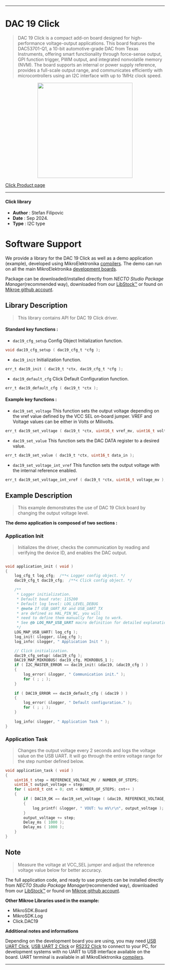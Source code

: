 
---
# DAC 19 Click

> DAC 19 Click is a compact add-on board designed for high-performance voltage-output applications. This board features the DAC53701-Q1, a 10-bit automotive-grade DAC from Texas Instruments, offering smart functionality through force-sense output, GPI function trigger, PWM output, and integrated nonvolatile memory (NVM). The board supports an internal or power supply reference, provides a full-scale output range, and communicates efficiently with microcontrollers using an I2C interface with up to 1MHz clock speed.

<p align="center">
  <img src="https://download.mikroe.com/images/click_for_ide/dac19_click.png" height=300px>
</p>

[Click Product page](https://www.mikroe.com/dac-19-click)

---


#### Click library

- **Author**        : Stefan Filipovic
- **Date**          : Sep 2024.
- **Type**          : I2C type


# Software Support

We provide a library for the DAC 19 Click
as well as a demo application (example), developed using MikroElektronika
[compilers](https://www.mikroe.com/necto-studio).
The demo can run on all the main MikroElektronika [development boards](https://www.mikroe.com/development-boards).

Package can be downloaded/installed directly from *NECTO Studio Package Manager*(recommended way), downloaded from our [LibStock&trade;](https://libstock.mikroe.com) or found on [Mikroe github account](https://github.com/MikroElektronika/mikrosdk_click_v2/tree/master/clicks).

## Library Description

> This library contains API for DAC 19 Click driver.

#### Standard key functions :

- `dac19_cfg_setup` Config Object Initialization function.
```c
void dac19_cfg_setup ( dac19_cfg_t *cfg );
```

- `dac19_init` Initialization function.
```c
err_t dac19_init ( dac19_t *ctx, dac19_cfg_t *cfg );
```

- `dac19_default_cfg` Click Default Configuration function.
```c
err_t dac19_default_cfg ( dac19_t *ctx );
```

#### Example key functions :

- `dac19_set_voltage` This function sets the output voltage depending on the vref value defined by the VCC SEL on-board jumper. VREF and Voltage values can be either in Volts or Milivolts.
```c
err_t dac19_set_voltage ( dac19_t *ctx, uint16_t vref_mv, uint16_t voltage_mv );
```

- `dac19_set_value` This function sets the DAC DATA register to a desired value.
```c
err_t dac19_set_value ( dac19_t *ctx, uint16_t data_in );
```

- `dac19_set_voltage_int_vref` This function sets the output voltage with the internal reference enabled. 
```c
err_t dac19_set_voltage_int_vref ( dac19_t *ctx, uint16_t voltage_mv );
```

## Example Description

> This example demonstrates the use of DAC 19 Click board by changing the output voltage level.

**The demo application is composed of two sections :**

### Application Init

> Initializes the driver, checks the communication by reading and verifying the device ID, and enables the DAC output.

```c

void application_init ( void )
{
    log_cfg_t log_cfg;  /**< Logger config object. */
    dac19_cfg_t dac19_cfg;  /**< Click config object. */

    /** 
     * Logger initialization.
     * Default baud rate: 115200
     * Default log level: LOG_LEVEL_DEBUG
     * @note If USB_UART_RX and USB_UART_TX 
     * are defined as HAL_PIN_NC, you will 
     * need to define them manually for log to work. 
     * See @b LOG_MAP_USB_UART macro definition for detailed explanation.
     */
    LOG_MAP_USB_UART( log_cfg );
    log_init( &logger, &log_cfg );
    log_info( &logger, " Application Init " );

    // Click initialization.
    dac19_cfg_setup( &dac19_cfg );
    DAC19_MAP_MIKROBUS( dac19_cfg, MIKROBUS_1 );
    if ( I2C_MASTER_ERROR == dac19_init( &dac19, &dac19_cfg ) ) 
    {
        log_error( &logger, " Communication init." );
        for ( ; ; );
    }
    
    if ( DAC19_ERROR == dac19_default_cfg ( &dac19 ) )
    {
        log_error( &logger, " Default configuration." );
        for ( ; ; );
    }
    
    log_info( &logger, " Application Task " );
}

```

### Application Task

> Changes the output voltage every 2 seconds and logs the voltage value on the USB UART.
It will go through the entire voltage range for the step number defined below.

```c
void application_task ( void )
{
    uint16_t step = REFERENCE_VOLTAGE_MV / NUMBER_OF_STEPS;
    uint16_t output_voltage = step;
    for ( uint8_t cnt = 0; cnt < NUMBER_OF_STEPS; cnt++ )
    {
        if ( DAC19_OK == dac19_set_voltage ( &dac19, REFERENCE_VOLTAGE_MV, output_voltage ) )
        {
            log_printf( &logger, " VOUT: %u mV\r\n", output_voltage );
        }
        output_voltage += step;
        Delay_ms ( 1000 ); 
        Delay_ms ( 1000 );
    }
}
```

## Note

> Measure the voltage at VCC_SEL jumper and adjust the reference voltage value below for better accuracy.

The full application code, and ready to use projects can be installed directly from *NECTO Studio Package Manager*(recommended way), downloaded from our [LibStock&trade;](https://libstock.mikroe.com) or found on [Mikroe github account](https://github.com/MikroElektronika/mikrosdk_click_v2/tree/master/clicks).

**Other Mikroe Libraries used in the example:**

- MikroSDK.Board
- MikroSDK.Log
- Click.DAC19

**Additional notes and informations**

Depending on the development board you are using, you may need
[USB UART Click](https://www.mikroe.com/usb-uart-click),
[USB UART 2 Click](https://www.mikroe.com/usb-uart-2-click) or
[RS232 Click](https://www.mikroe.com/rs232-click) to connect to your PC, for
development systems with no UART to USB interface available on the board. UART
terminal is available in all MikroElektronika
[compilers](https://shop.mikroe.com/compilers).

---
